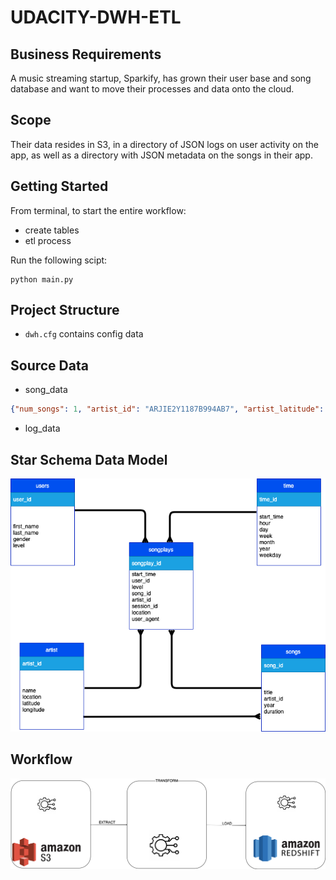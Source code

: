 # UDACITY-DWH-ETL

## Business Requirements
A music streaming startup, Sparkify, has grown their user base and song database and want to move their processes and data onto the cloud. 

## Scope
Their data resides in S3, in a directory of JSON logs on user activity on the app, as well as a directory with JSON metadata on the songs in their app.


## Getting Started
From terminal, to start the entire workflow:
* create tables
* etl process

Run the following scipt:
```
python main.py
```

## Project Structure
* `dwh.cfg` contains config data


## Source Data
* song_data
```json
{"num_songs": 1, "artist_id": "ARJIE2Y1187B994AB7", "artist_latitude": null, "artist_longitude": null, "artist_location": "", "artist_name": "Line Renaud", "song_id": "SOUPIRU12A6D4FA1E1", "title": "Der Kleine Dompfaff", "duration": 152.92036, "year": 0}

```

* log_data


## Star Schema Data Model
![image](images/er.drawio.png)

## Workflow
![image](images/workflow.drawio.png)

